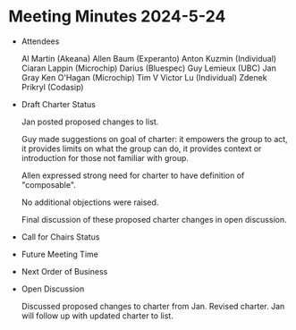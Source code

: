 # Meeting Minutes 2024-5-24

- Attendees

  Al Martin (Akeana)
  Allen Baum (Experanto)
  Anton Kuzmin (Individual)
  Ciaran Lappin (Microchip)
  Darius (Bluespec)
  Guy Lemieux (UBC)
  Jan Gray
  Ken O'Hagan (Microchip)
  Tim V
  Victor Lu (Individual)
  Zdenek Prikryl (Codasip)

- Draft Charter Status

  Jan posted proposed changes to list.

  Guy made suggestions on goal of charter: it empowers the group to
  act, it provides limits on what the group can do, it provides
  context or introduction for those not familiar with group.

  Allen expressed strong need for charter to have definition of
  "composable".

  No additional objections were raised.

  Final discussion of these proposed charter changes in open
  discussion.

- Call for Chairs Status
- Future Meeting Time
- Next Order of Business
- Open Discussion

  Discussed proposed changes to charter from Jan.  Revised charter.
  Jan will follow up with updated charter to list.
